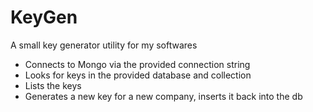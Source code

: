 # KeyGen

A small key generator utility for my softwares

- Connects to Mongo via the provided connection string
- Looks for keys in the provided database and collection
- Lists the keys
- Generates a new key for a new company, inserts it back into the db

